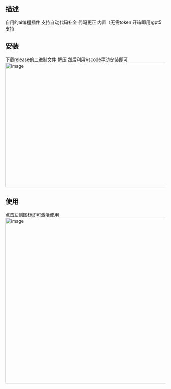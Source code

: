 ## 描述
自用的ai编程插件 支持自动代码补全 代码更正  内置（无需token 开箱即用)gpt5支持
## 安装
下载release的二进制文件 解压 然后利用vscode手动安装即可
<img width="2550" height="392" alt="image" src="https://github.com/user-attachments/assets/f82d3183-9de0-4033-a5e4-4138e4211538" />

## 使用
点击左侧图标即可激活使用
<img width="1515" height="522" alt="image" src="https://github.com/user-attachments/assets/95c33b55-61c5-4b3c-ad90-efe94403634d" />

